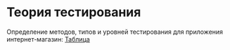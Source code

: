 # Теория тестирования
Определение методов, типов и уровней тестирования для приложения интернет-магазин: [Таблица](https://github.com/pukhalskaya/theory/blob/4a335d8a785f750fcda98f88654bf3caca523bf6/%D0%A2%D0%B8%D0%BF%D1%8B%20%D1%82%D0%B5%D1%81%D1%82%D0%B8%D1%80%D0%BE%D0%B2%D0%B0%D0%BD%D0%B8%D1%8F.xlsx)

